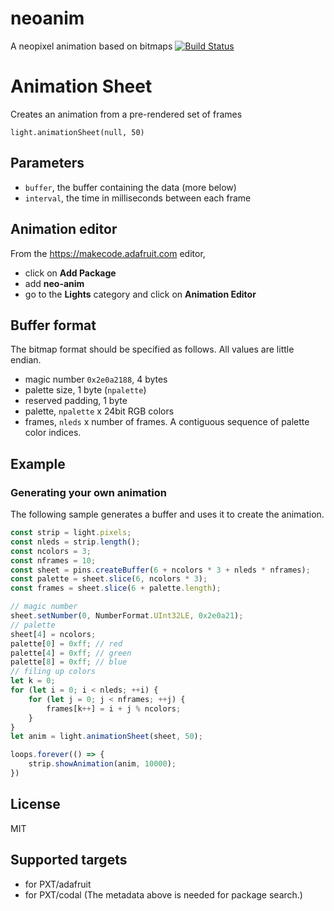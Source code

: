 # neoanim

A neopixel animation based on bitmaps [![Build Status](https://travis-ci.org/Microsoft/pxt-neoanim.svg?branch=master)](https://travis-ci.org/Microsoft/pxt-neoanim)

# Animation Sheet

Creates an animation from a pre-rendered set of frames

```sig
light.animationSheet(null, 50)
```

## Parameters

* ``buffer``, the buffer containing the data (more below)
* ``interval``, the time in milliseconds between each frame

## Animation editor

From the https://makecode.adafruit.com editor, 
* click on **Add Package**
* add **neo-anim**
* go to the **Lights** category and click on **Animation Editor**

## Buffer format

The bitmap format should be specified as follows. All values are little endian.

* magic number ``0x2e0a2188``, 4 bytes
* palette size, 1 byte (``npalette``)
* reserved padding, 1 byte
* palette, ``npalette`` x 24bit RGB colors
* frames, ``nleds`` x number of frames. A contiguous sequence of palette color indices.

## Example

### Generating your own animation

The following sample generates a buffer and uses it to create the animation.

```typescript
const strip = light.pixels;
const nleds = strip.length();
const ncolors = 3;
const nframes = 10;
const sheet = pins.createBuffer(6 + ncolors * 3 + nleds * nframes);
const palette = sheet.slice(6, ncolors * 3);
const frames = sheet.slice(6 + palette.length);

// magic number
sheet.setNumber(0, NumberFormat.UInt32LE, 0x2e0a21);
// palette
sheet[4] = ncolors;
palette[0] = 0xff; // red
palette[4] = 0xff; // green
palette[8] = 0xff; // blue
// filing up colors
let k = 0;
for (let i = 0; i < nleds; ++i) {
    for (let j = 0; j < nframes; ++j) {
        frames[k++] = i + j % ncolors;
    }
}
let anim = light.animationSheet(sheet, 50);

loops.forever(() => {
    strip.showAnimation(anim, 10000);
})
```

## License

MIT

## Supported targets

* for PXT/adafruit
* for PXT/codal
(The metadata above is needed for package search.)
